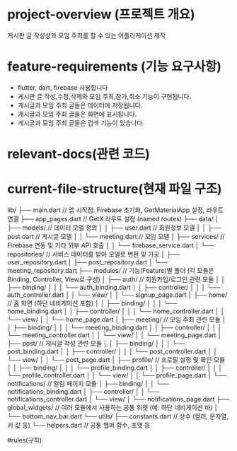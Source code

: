 # project-overview (프로젝트 개요)
게시판 글 작성성과 모임 주최를 할 수 있는 어플리케이션 제작

# feature-requirements (기능 요구사항)
- flutter, dart, firebase 사용합니다
- 게시판 글 작성,수정,삭제와 모임 주최,참가,취소 기능이 구현됩니다.
- 게시글과 모임 주최 글들은 데이터에 저장됩니다.
- 게시글과 모임 주최 글들은 화면에 표시됩니다.
- 게시글과 모임 주최 글들은 검색 기능이 있습니다.



# relevant-docs(관련 코드)

# current-file-structure(현재 파일 구조)

lib/
├── main.dart                   // 앱 시작점: Firebase 초기화, GetMaterialApp 설정, 라우트 연결
├── app_pages.dart              // GetX 라우트 설정 (named routes)
├── data/
│   ├── models/                 // 데이터 모델 정의
│   │   ├── user.dart           // 회원정보 모델
│   │   ├── post.dart           // 게시글 모델
│   │   └── meeting.dart        // 모임 모델
│   ├── services/               // Firebase 연동 및 기타 외부 API 호출
│   │   └── firebase_service.dart
│   └── repositories/           // 서비스 데이터를 받아 모델로 변환 및 가공
│       ├── user_repository.dart
│       ├── post_repository.dart
│       └── meeting_repository.dart
├── modules/                    // 기능(Feature)별 폴더 (각 모듈은 Binding, Controller, View로 구성)
│   ├── auth/                   // 회원가입/로그인 관련 모듈
│   │   ├── binding/
│   │   │   └── auth_binding.dart
│   │   ├── controller/
│   │   │   └── auth_controller.dart
│   │   └── view/
│   │       └── signup_page.dart
│   ├── home/                   // 홈 화면 (하단 네비게이션 포함)
│   │   ├── binding/
│   │   │   └── home_binding.dart
│   │   ├── controller/
│   │   │   └── home_controller.dart
│   │   └── view/
│   │       └── home_page.dart
│   ├── meeting/                // 모임 주최 관련 모듈
│   │   ├── binding/
│   │   │   └── meeting_binding.dart
│   │   ├── controller/
│   │   │   └── meeting_controller.dart
│   │   └── view/
│   │       └── meeting_page.dart
│   ├── post/                   // 게시글 작성 관련 모듈
│   │   ├── binding/
│   │   │   └── post_binding.dart
│   │   ├── controller/
│   │   │   └── post_controller.dart
│   │   └── view/
│   │       └── post_page.dart
│   ├── profile/                // 프로필 설정 및 확인 모듈
│   │   ├── binding/
│   │   │   └── profile_binding.dart
│   │   ├── controller/
│   │   │   └── profile_controller.dart
│   │   └── view/
│   │       └── profile_page.dart
│   └── notifications/          // 알림 페이지 모듈
│       ├── binding/
│       │   └── notifications_binding.dart
│       ├── controller/
│       │   └── notifications_controller.dart
│       └── view/
│           └── notifications_page.dart
├── global_widgets/             // 여러 모듈에서 사용하는 공통 위젯 (예: 하단 네비게이션 바)
│   └── bottom_nav_bar.dart
└── utils/
    ├── constants.dart          // 상수 (컬러, 문자열, 키 값 등)
    └── helpers.dart            // 공통 헬퍼 함수, 포맷 등



#rules(규칙)
